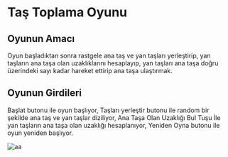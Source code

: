 # Taş Toplama Oyunu

## Oyunun Amacı

Oyun başladıktan sonra rastgele ana taş ve yan taşları yerleştirip, yan taşların ana taşa olan uzaklıklarını hesaplayıp, yan taşları ana taşa doğru üzerindeki sayı kadar hareket ettirip ana taşa ulaştırmak.

## Oyunun Girdileri

Başlat butonu ile oyun başlıyor, Taşları yerleştir butonu ile random bir şekilde ana taş ve yan taşlar diziliyor, Ana Taşa Olan Uzaklığı Bul Tuşu İle yan taşların ana taşa olan uzaklığı hesaplanıyor, Yeniden Oyna butonu ile oyun yeniden başlıyor.
  

![aa](https://user-images.githubusercontent.com/48246214/131227911-388f1e20-94fc-4e8f-8b3f-5902f546ae57.png)

